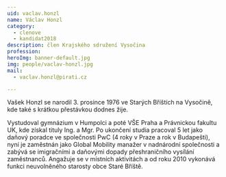```yaml
---
uid: vaclav.honzl
name: Václav Honzl
category:
  - clenove
  - kandidat2018
description: člen Krajského sdružení Vysočina
profession:
heroImg: banner-default.jpg
img: people/vaclav-honzl.jpg
mail:
  - vaclav.honzl@pirati.cz

---
```


Vašek Honzl se narodil 3. prosince 1976 ve Starých Bříštích na Vysočině, kde také s krátkou přestávkou dodnes žije.

Vystudoval gymnázium v Humpolci a poté VŠE Praha a Právnickou fakultu UK, kde získal tituly Ing. a Mgr. Po ukončení studia pracoval 5 let jako daňový poradce ve společnosti PwC (4 roky v Praze a rok v Budapešti), nyní je zaměstnán jako Global Mobility manažer v nadnárodní společnosti a zabývá se imigračními a daňovými dopady přeshraničního vysílání zaměstnanců. Angažuje se v místních aktivitách a od roku 2010 vykonává funkci neuvolněného starosty obce Staré Bříště.
